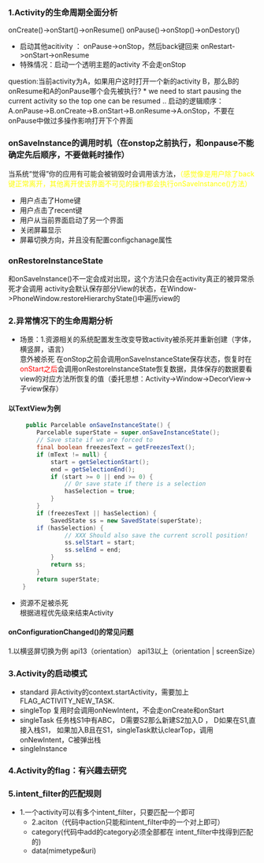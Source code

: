 ### 1.Activity的生命周期全面分析
onCreate()->onStart()->onResume()
onPause()->onStop()->onDestory()

   * 启动其他acitivity ： onPause->onStop，然后back键回来 onRestart->onStart->onResume
   * 特殊情况：启动一个透明主题的activity 不会走onStop
   
 question:当前activity为A，如果用户这时打开一个新的activity B，那么B的onResume和A的onPause哪个会先被执行?
    * we need to start pausing the current activity so the top one can be resumed ..
    启动的逻辑顺序：A.onPause->B.onCreate->B.onStart->B.onResume->A.onStop，不要在onPause中做过多操作影响打开下个界面
    
 ### onSaveInstance的调用时机（在onstop之前执行，和onpause不能确定先后顺序，不要做耗时操作）
当系统“觉得”你的应用有可能会被销毁时会调用该方法，<font color="#FFFF00">（感觉像是用户除了back键正常离开，其他离开使该界面不可见的操作都会执行onSaveInstance()方法）</font>
  + 用户点击了Home键
  + 用户点击了recent键
  + 用户从当前界面启动了另一个界面
  + 关闭屏幕显示
  + 屏幕切换方向，并且没有配置configchanage属性

### onRestoreInstanceState
和onSaveInstance()不一定会成对出现，这个方法只会在activity真正的被异常杀死才会调用
activity会默认保存部分View的状态，在Window->PhoneWindow.restoreHierarchyState()中遍历view的
    
 ### 2.异常情况下的生命周期分析
 * 场景：1.资源相关的系统配置发生改变导致activity被杀死并重新创建（字体，横竖屏，语言）
 </br>意外被杀死  在onStop之前会调用onSaveInstanceState保存状态，恢复时在<font color="#FF0000">onStart之后</font>会调用onRestoreInstanceState恢复数据，具体保存的数据要看view的对应方法所恢复的值（委托思想：Activity->Window->DecorView->子view保存）
 #### 以TextView为例
```java
     public Parcelable onSaveInstanceState() {
        Parcelable superState = super.onSaveInstanceState();
        // Save state if we are forced to
        final boolean freezesText = getFreezesText();
        if (mText != null) {
            start = getSelectionStart();
            end = getSelectionEnd();
            if (start >= 0 || end >= 0) {
                // Or save state if there is a selection
                hasSelection = true;
            }
        }
        if (freezesText || hasSelection) {
            SavedState ss = new SavedState(superState);
        if (hasSelection) {
                // XXX Should also save the current scroll position!
                ss.selStart = start;
                ss.selEnd = end;
            }
            return ss;
        }
        return superState;
    }
```
* 资源不足被杀死
</br> 根据进程优先级来结束Activity

#### onConfigurationChanged()的常见问题
1.以横竖屏切换为例 api13（orientation） api13以上（orientation | screenSize）

### 3.Activity的启动模式
* standard 非Activity的context.startActivity，需要加上FLAG_ACTIVITY_NEW_TASK.
* singleTop 复用时会调用onNewIntent，不会走onCreate和onStart
* singleTask 任务栈S1中有ABC， D需要S2那么新建S2加入D ， D如果在S1,直接入栈S1， 如果加入B且在S1，singleTask默认clearTop，调用onNewIntent，C被弹出栈
* singleInstance

### 4.Activity的flag：有兴趣去研究

### 5.intent_filter的匹配规则
* 1.一个activity可以有多个intent_filter，只要匹配一个即可
  + 2.aciton（代码中action只能和intent_filter中的一个对上即可） 
  + category(代码中add的category必须全部都在 intent_filter中找得到匹配的)  
  + data(mimetype&uri)

